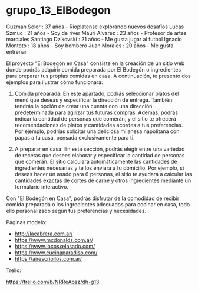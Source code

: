 # grupo_13_ElBodegon

Guzman Soler : 37 años - Rioplatense explorando nuevos desafíos
Lucas Szmuc : 21 años - Soy de river
Mauri Alvarez : 23 años - Profesor de artes marciales
Santiago Dzikovski : 21 años - Me gusta jugar al futbol
Ignacio Montoto : 18 años - Soy bombero
Juan Morales : 20 años - Me gusta entrenar


El proyecto "El Bodegón en Casa" consiste en la creación de un sitio web donde podrás adquirir comida preparada por El Bodegón o ingredientes para preparar tus propias comidas en casa. A continuación, te presento dos ejemplos para ilustrar cómo funcionará:

1. Comida preparada:
En este apartado, podrás seleccionar platos del menú que deseas y especificar la dirección de entrega. También tendrás la opción de crear una cuenta con una dirección predeterminada para agilizar tus futuras compras. Además, podrás indicar la cantidad de personas que comerán, y el sitio te ofrecerá recomendaciones de platos y cantidades acordes a tus preferencias. Por ejemplo, podrías solicitar una deliciosa milanesa napolitana con papas a tu casa, pensada exclusivamente para ti.

2. A preparar en casa:
En esta sección, podrás elegir entre una variedad de recetas que desees elaborar y especificar la cantidad de personas que comerán. El sitio calculará automáticamente las cantidades de ingredientes necesarias y te los enviará a tu domicilio. Por ejemplo, si deseas hacer un asado para 6 personas, el sitio te ayudará a calcular las cantidades exactas de cortes de carne y otros ingredientes mediante un formulario interactivo.

Con "El Bodegón en Casa", podrás disfrutar de la comodidad de recibir comida preparada o los ingredientes adecuados para cocinar en casa, todo ello personalizado según tus preferencias y necesidades.

Paginas modelo:

- http://lacabrera.com.ar/
- https://www.mcdonalds.com.ar/
- https://www.locosxelasado.com/
- https://www.cucinaparadiso.com/
- https://airescriollos.com.ar/ 


Trello: 

https://trello.com/b/NRReApsz/dh-g13